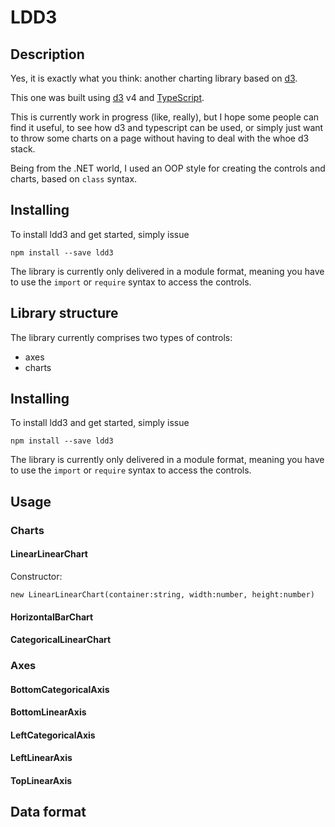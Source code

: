 # LDD3

## Description
Yes, it is exactly what you think: another charting library based on [d3](https://d3js.org).

This one was built using [d3](https://d3js.org) v4 and [TypeScript](https://www.typescriptlang.org).

This is currently work in progress (like, really), but I hope some people can find it useful, to see how d3 and typescript can be used, or simply just want to throw some charts on a page without having to deal with the whoe d3 stack.

Being from the .NET world, I used an OOP style for creating the controls and charts, based on `class` syntax.

## Installing

To install ldd3 and get started, simply issue
```
npm install --save ldd3
```

The library is currently only delivered in a module format, meaning you have to use the `import` or `require` syntax to access the controls.

## Library structure
The library currently comprises two types of controls:
* axes
* charts

## Installing

To install ldd3 and get started, simply issue
```
npm install --save ldd3
```

The library is currently only delivered in a module format, meaning you have to use the `import` or `require` syntax to access the controls.

## Usage

### Charts
#### LinearLinearChart

Constructor: 

`new LinearLinearChart(container:string, width:number, height:number)`

#### HorizontalBarChart
#### CategoricalLinearChart

### Axes
#### BottomCategoricalAxis

#### BottomLinearAxis
#### LeftCategoricalAxis
#### LeftLinearAxis
#### TopLinearAxis

## Data format
